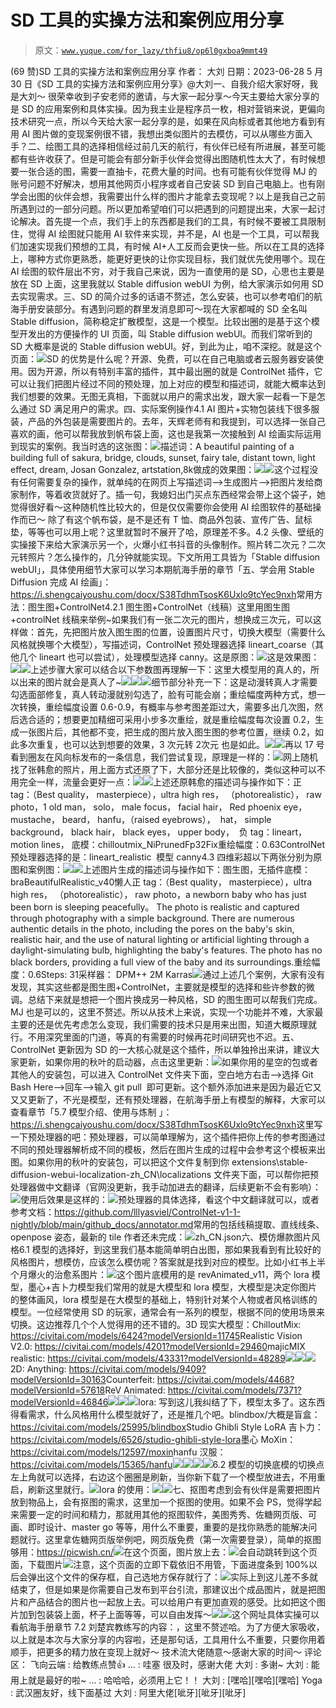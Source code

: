 # SD 工具的实操方法和案例应用分享

> 原文：[`www.yuque.com/for_lazy/thfiu8/op6l0gxboa9mmt49`](https://www.yuque.com/for_lazy/thfiu8/op6l0gxboa9mmt49)

<ne-h2 id="0dfd2078" data-lake-id="0dfd2078"><ne-heading-ext><ne-heading-anchor></ne-heading-anchor><ne-heading-fold></ne-heading-fold></ne-heading-ext><ne-heading-content><ne-text id="uc9762742">(69 赞)SD 工具的实操方法和案例应用分享</ne-text></ne-heading-content></ne-h2> <ne-p id="u47c8bfea" data-lake-id="u47c8bfea"><ne-text id="ucd47e91c">作者： 大刘</ne-text></ne-p> <ne-p id="u31a91591" data-lake-id="u31a91591"><ne-text id="u9fceea94">日期：2023-06-28</ne-text></ne-p> <ne-p id="u55ecf742" data-lake-id="u55ecf742"><ne-text id="ub5a32534">5 月 30 日《</ne-text><ne-text id="ueed112c0">SD 工具的实操方法和案例应用分享</ne-text><ne-text id="u929d7a78">》@</ne-text><ne-text id="uc0421627">大</ne-text><ne-text id="uc152e150">刘</ne-text><ne-text id="ud237d8e7">一、</ne-text><ne-text id="u683395bf">自我介绍</ne-text><ne-text id="u805cd13a">大家好呀，我是大刘～ 很荣幸收到子安老师的邀请，与大家一起分享～</ne-text><ne-text id="u1dc4c11a">今天主要给大家分享的是 SD 的应用案例和具体实操。</ne-text><ne-text id="u52c1fe3c">因为我主业是程序员一枚，相对营销来说，更偏向技术研究一点，所以今天给大家一起分享的是，</ne-text><ne-text id="ube95a386">如果在风向标或者其他地方看到有用</ne-text> <ne-text id="u7b3602fd">AI</ne-text> <ne-text id="ue66f34c1">图片做的变现案例很不错，我想出类似图片的去模仿，可以从哪些方面入手？</ne-text><ne-text id="u7a4da2ad">二、</ne-text><ne-text id="uafe93fb4">绘图工具的选择</ne-text><ne-text id="ue8b5406d">相信经过前几天的航行，有伙伴已经有所进展，甚至可能都有些许收获了。</ne-text><ne-text id="u3345224c">但是可能会有部分新手伙伴会觉得出图随机性太大了，有时候想要一张合适的图，需要一直抽卡，花费大量的时间。</ne-text><ne-text id="u0949ec55">也有可能有伙伴觉得 MJ 的账号问题不好解决，想用其他网页小程序或者自己安装 SD 到自己电脑上。</ne-text><ne-text id="u31dc8631">也有刚学会出图的伙伴会想，我需要出什么样的图片才能拿去变现呢？</ne-text><ne-text id="u2a14c0bb">以上是我自己之前所遇到过的一部分问题。所以更加希望咱们可以把遇到的问题提出来，大家一起讨论解决。</ne-text><ne-text id="u7756a908">首先提一个点，我们手上的东西都是我们的工具，有时候不要被工具限制住，觉得</ne-text> <ne-text id="ud42d0ef4">AI</ne-text> <ne-text id="u76fc950e">绘图就只能用 AI 软件来实现，并不是，AI 也是一个工具，可以帮我们加速实现我们预想的工具，有时候 AI+人工反而会更快一些。</ne-text><ne-text id="u1f4fbff5">所以在工具的选择上，哪种方式你更熟悉，能更好更快的让你实现目标，我们就优先使用哪个。</ne-text><ne-text id="u29158bab">现在</ne-text> <ne-text id="u91a02857">AI</ne-text> <ne-text id="u9ef8d84e">绘图的软件层出不穷，对于我自己来说，因为一直使用的是 SD，心思也主要是放在 SD 上面，这里我就以 Stable diffusion webUI 为例，给大家演示如何用 SD 去实现需求。</ne-text><ne-text id="u19dabba2">三、SD 的简介</ne-text><ne-text id="u28f581f9">过多的话语不赘述，怎么安装，也可以参考咱们的航海手册安装部分。有遇到问题的群里发消息即可～</ne-text><ne-text id="uf4d96308">现在大家都喊的 SD 全名叫 Stable diffusion，简称稳定扩散模型，这是一个模型。比较出圈的是基于这个模型开发出的方便操作的</ne-text> <ne-text id="ub7582467">UI</ne-text> <ne-text id="u33704e7d">页面，叫 Stable diffusion webUI。而我们常听到的 SD 大概率是说的 Stable diffusion webUI。</ne-text><ne-text id="u95e7a004">好，到此为止，咱不深挖。</ne-text><ne-text id="u096ebdbe">就是这个页面</ne-text><ne-text id="u898e3967">：</ne-text><ne-card data-card-name="image" data-card-type="inline" id="xqyiX" data-event-boundary="card">![](img/f88a1840ca2747c68d8d62589ee4f752.png)</ne-card><ne-text id="uab112240">SD 的优势是什么呢？开源、免费，可以在自己电脑或者云服务器安装使用。</ne-text><ne-text id="uf64790cb">因为开源，所以有特别丰富的插件，其中最出圈的就是 ControlNet 插件，它可以让我们把图片经过不同的预处理，加上对应的模型和描述词，就能大概率达到我们想要的效果。</ne-text><ne-text id="u1eedf195">无图无真相，下面就以用户的需求出发，跟大家一起看一下是怎么通过 SD 满足用户的需求。</ne-text><ne-text id="u08f9f137">四、</ne-text><ne-text id="u1906f833">实际案例操作</ne-text><ne-text id="u774f8c40">4.1</ne-text> <ne-text id="u7a7155da">AI</ne-text> <ne-text id="u304bfc7c">图片+实物包装</ne-text><ne-text id="u79035166">线下很多服装，产品的外包装是需要图片的。</ne-text><ne-text id="ua4e4909f">去年</ne-text><ne-text id="u9b8a8133">，</ne-text><ne-text id="u067bf5e4">天辉</ne-text><ne-text id="u957c655f">老师有和我提到，</ne-text><ne-text id="udbfaa3e9">可以选择一张自己喜欢的画，他可以帮我放到帆布袋上面，这</ne-text><ne-text id="u496307a3">也</ne-text><ne-text id="u9269b861">是我第一次接触到</ne-text> <ne-text id="uce22bd15">AI</ne-text> <ne-text id="u41747dc9">绘画实际运用到现实的案例。</ne-text><ne-text id="u15fd9a1e">我当时选的这张图</ne-text><ne-text id="ua57e32c9">：</ne-text><ne-card data-card-name="image" data-card-type="inline" id="m0qln" data-event-boundary="card">![](img/7464732e03d1b44bce5e80b6d3a92ab3.png)</ne-card><ne-text id="u773928d9">描述词</ne-text><ne-text id="u7d20700b">：</ne-text><ne-text id="u41bbc8e2">A beautiful painting of a building full of sakura, bridge, clouds, sunset, fairy tale, distant town, light effect, dream, Josan Gonzalez, artstation,8k</ne-text><ne-text id="u82d47393">做成的效果图</ne-text><ne-text id="ub3734767">：</ne-text><ne-card data-card-name="image" data-card-type="inline" id="R4Pq4" data-event-boundary="card">![](img/a3970d96ad5f0c86d6995a1d751ce0f2.png)</ne-card><ne-card data-card-name="image" data-card-type="inline" id="isoTk" data-event-boundary="card">![](img/5ae3fe826cfcb5eaa89f5c29f0ee289b.png)</ne-card><ne-text id="u7ddc1a4c">这个过程没有任何需要复杂的操作，就单纯的在网页上写描述词—>生成图片—>把图片发给商家制作，等着收货就好了。</ne-text><ne-text id="u9ec00918">插一句，我媳妇出门买点东西经常会带上这个袋子，她觉得很好看～</ne-text><ne-text id="u07e5d4c8">这种随机性比较大的，但是仅仅需要你会使用</ne-text> <ne-text id="u97a0aed6">AI</ne-text> <ne-text id="u6f61079f">绘图软件的基础操作而已～</ne-text> <ne-text id="u298326a5">除了有这个帆布袋，是不是还有 T 恤、商品外包装、宣传广告、鼠标垫，等等也可以用上呢？这里就暂时不展开了哈，原理差不多。</ne-text><ne-text id="u436bdfc5">4.2</ne-text> <ne-text id="u353b5e8c">头像、壁纸的实操</ne-text><ne-text id="u20df0720">接下来给大家演示另一个，火爆小红书抖音的头像制作。</ne-text><ne-text id="u884b0c7f">照片转二次元？二次元转照片？怎么操作的，几分钟就能实现。</ne-text><ne-text id="u8ffbcdf4">下文所用工具皆为「Stable diffusion webUI」，具体使用细节大家可以学习本期航海手册的章节「五、学会用 Stable Diffusion 完成</ne-text> <ne-text id="u4910bc4e">AI</ne-text> <ne-text id="uda97aadb">绘画」：</ne-text><ne-text id="u85dcadef">https://i.shengcaiyoushu.com/docx/S38TdhmTsosK6Uxlo9tcYec9nxh</ne-text><ne-text id="u0f4535ae">常用</ne-text><ne-text id="u8b699742">方法：图生图+ControlNet</ne-text><ne-text id="u89be7f75">4.2.1 图生图+ControlNet（线稿）</ne-text><ne-text id="u8d55a0a0">这里用图生图+controlNet 线稿来举例~</ne-text><ne-text id="ufdb37947">如果我们有一张二次元的图片，想换成三次元，可以这样做：</ne-text><ne-text id="u3a0ccf83">首先，先把图片放入图生图的位置，设置图片尺寸，切换大模型（需要什么风格就换哪个大模型），写描述词，ControlNet 预处理器选择 lineart_coarse（其他几个 lineart 也可以尝试），处理模型选择 canny。</ne-text><ne-text id="u1ad4744a">这是原图</ne-text><ne-text id="u3f8e651a">：</ne-text><ne-card data-card-name="image" data-card-type="inline" id="K5o9r" data-event-boundary="card">![](img/26df08117daff8ba310999fbff6cbeff.png)</ne-card><ne-text id="ub2488764">这是效果图</ne-text><ne-text id="u9872b138">：</ne-text><ne-card data-card-name="image" data-card-type="inline" id="LwbNE" data-event-boundary="card">![](img/34ba88d8415d726ab9f057507b0c30e8.png)</ne-card><ne-card data-card-name="image" data-card-type="inline" id="z9XWh" data-event-boundary="card">![](img/8ecec80e0803cb6b89124aebccbd780b.png)</ne-card><ne-text id="u2152721c">上述步骤大家可以结合以下</ne-text><ne-text id="uc1addcc3">参数图</ne-text><ne-text id="u0dfa385e">再理解一下：</ne-text><ne-text id="ue7c87b10">这里大模型用的真人的，所以出来的图片就会是真人了~</ne-text><ne-card data-card-name="image" data-card-type="inline" id="hFX9E" data-event-boundary="card">![](img/e4c4940d21789dadade13c96f746acfe.png)</ne-card><ne-card data-card-name="image" data-card-type="inline" id="Zr22D" data-event-boundary="card">![](img/aefaa2cd2d5e8e17c3fdff29f22530e8.png)</ne-card><ne-card data-card-name="image" data-card-type="inline" id="lu63b" data-event-boundary="card">![](img/4b841976807b2eacb4a721e8aebb3c4e.png)</ne-card><ne-text id="u896b5bb8">细节部分补充一下：</ne-text><ne-text id="uc9c97024">这是动漫转真人才需要勾选面部修复，真人转动漫就别勾选了，脸有可能会崩；</ne-text><ne-text id="u068ab4c6">重绘幅度两种方式，想一次转换，重绘幅度设置 0.6-0.9，有概率与参考图差距过大，需要多出几次图，然后选合适的；</ne-text><ne-text id="ud8d77fea">想要更加精细可采用小步多次重绘，就是重绘幅度每次设置 0.2，生成一张图片后，其他都不变，把生成的图片放入图生图的参考位置，继续 0.2，如此多次重复，也可以达到想要的效果，</ne-text><ne-text id="uc93e6dbd">3</ne-text> <ne-text id="u83b21e47">次元</ne-text><ne-text id="ufdc9afeb">转 2</ne-text><ne-text id="uf3b845f7">次元</ne-text> <ne-text id="ud93386b6">也是如此。</ne-text><ne-card data-card-name="image" data-card-type="inline" id="ahCOa" data-event-boundary="card">![](img/5e19b25de146e696b7da72c2c73a867c.png)</ne-card><ne-card data-card-name="image" data-card-type="inline" id="IgWRg" data-event-boundary="card">![](img/4068070a35dc254c2f7c55a22f5ae258.png)</ne-card><ne-text id="u619c0c04">再以 17 号看到圈友在风向标发布的一条信息，我们尝试复现，原理是一样的：</ne-text><ne-card data-card-name="image" data-card-type="inline" id="hN4lY" data-event-boundary="card">![](img/956148107c766b1cbc9bd1edd47814cc.png)</ne-card><ne-text id="u48acebdc">网上随机找了张韩愈的照片，用上面方式还原了下，大部分还是比较像的，类似这种可以不用完全一样，流量会更好一点</ne-text><ne-text id="u8f8c41d8">：</ne-text><ne-card data-card-name="image" data-card-type="inline" id="cZgQ5" data-event-boundary="card">![](img/2cc02be46f1c467825c4ade3ab24fbf8.png)</ne-card><ne-card data-card-name="image" data-card-type="inline" id="qrtyr" data-event-boundary="card">![](img/e1fd94a77f947fb5c7f0927230f5984d.png)</ne-card><ne-text id="u263447a6">上述还原韩愈的描述词与操作如下：</ne-text><ne-text id="uc4368305">正 tag：</ne-text><ne-text id="u4d2dd3e9">（Best quality， masterpiece），ultra high res， （photorealistic）， raw photo，1 old man， solo， male focus， facial hair， Red phoenix eye， mustache， beard， hanfu，（raised eyebrows），  hat， simple background， black hair， black eyes， upper body，  </ne-text><ne-text id="ue9cedbb8">负 tag：</ne-text><ne-text id="u75e017ae">lineart， motion lines，</ne-text> <ne-text id="ub504e765">底模：chilloutmix_NiPrunedFp32Fix</ne-text><ne-text id="uac81eb76">重绘幅度：0.63</ne-text><ne-text id="u2b6ba25a">ControlNet 预处理器选择的是：lineart_realistic  模型 canny</ne-text><ne-text id="ud58e3f9f">4.3</ne-text> <ne-text id="ua984805d">四维彩超</ne-text><ne-text id="u89cf5031">以下两张分别为原图和案例图：</ne-text><ne-card data-card-name="image" data-card-type="inline" id="fTd1L" data-event-boundary="card">![](img/48a8fb58f4b153ddd950eaa68488283a.png)</ne-card><ne-card data-card-name="image" data-card-type="inline" id="dIoX4" data-event-boundary="card">![](img/7b613a22d4c149aaef2cf896aa5a5f51.png)</ne-card><ne-text id="ua41bf31b">上述图片生成的描述词与操作如下：</ne-text><ne-text id="uf5224685">图生图，无插件</ne-text><ne-text id="ud258b753">底模：braBeautifulRealistic_v40</ne-text><ne-text id="u83c31f63">懒人正 tag：（Best quality， masterpiece），ultra high res， （photorealistic）， raw photo，a newborn baby who has just been born is sleeping peacefully。 The photo is realistic and captured through photography with a simple background. There are numerous authentic details in the photo, including the pores on the baby's skin, realistic hair, and the use of natural lighting or artificial lighting through a daylight-simulating bulb, highlighting the baby's features. The photo has no black borders, providing a full view of the baby and its surroundings.</ne-text><ne-text id="u1401376f">重绘幅度：0.6</ne-text><ne-text id="u6ed0a516">Steps: 31</ne-text><ne-text id="u87c9b627">采样器： DPM++ 2M Karras</ne-text><ne-card data-card-name="image" data-card-type="inline" id="RBHHA" data-event-boundary="card">![](img/8d721eb259f984689c8f800c0a70996c.png)</ne-card><ne-text id="u9eef56ef">通过上述几个案例，大家有没有发现，其实这些都是图生图+ControlNet，</ne-text><ne-text id="u8805001e">主要</ne-text><ne-text id="u147d82e4">就是模型的选择和些许参数的微调。总结下来就是想把一个图片换成另一种风格，SD 的图生图可以帮我们完成。MJ 也是可以的，这里不赘述。</ne-text><ne-text id="u4c7ade62">所以从技术上来说，</ne-text><ne-text id="u2685c877">实现一个功能并不难，大家最主要的还是优先考虑怎么变现</ne-text><ne-text id="ubca98bb6">，我们需要的技术只是用来出图，知道大概原理就行。不用深究里面的门道</ne-text><ne-text id="u9b2f3be2">，</ne-text><ne-text id="ub80a703b">等真的有需要的时候再花时间研究也不迟。</ne-text><ne-text id="udcc476a5">五、ControlNet 更新</ne-text><ne-text id="uc7e033a8">因为 SD 的一大核心就是这个插件，所以单独拎出来讲，建议大家更新，如果你用的秋叶的启动器，点击这里更新：</ne-text><ne-card data-card-name="image" data-card-type="inline" id="YiQzG" data-event-boundary="card">![](img/18236b9ee4d872f2bdd0859889ee1860.png)</ne-card><ne-text id="u4f652251">如果你用的星空的包或者其他人的安装包，可以进入 ControlNet 文件夹下面，空白地方右击—>选择 Git Bash Here—>回车—>输入 git pull  即可更新。</ne-text><ne-text id="u19990817">这个额外添加进来是因为最近它又又又更新了，不光是模型，还有预处理器，在航海手册上有模型的解释，大家可以查看</ne-text><ne-text id="u2da9b475">章节「5.7 模型介绍、使用与炼制 」：</ne-text><ne-text id="u1dca2610">https://i.shengcaiyoushu.com/docx/S38TdhmTsosK6Uxlo9tcYec9nxh</ne-text><ne-text id="u53bc53b2">这里写一下预处理器的吧</ne-text><ne-text id="u15d5ca38">：</ne-text><ne-text id="u84a3d258">预处理器，可以简单理解为，这个插件把你上传的参考图通过不同的预处理器解析成不同的模板，然后在图片生成的过程中会参考这个模板来出图。</ne-text><ne-text id="u83470868">如果你用的秋叶的安装包，可以把这个文件复制到你 extensions\stable-diffusion-webui-localization-zh_CN\localizations 文件夹下面，可以帮你把预处理器做中文翻译（官网没更新，我手动加进去的翻译，后续更新不会有影响）：</ne-text><ne-card data-card-name="image" data-card-type="inline" id="zEtI0" data-event-boundary="card">![](img/8ec48597b36fc8362c35e67ba16601a1.png)<ne-text id="u38d82849">使用后效果是这样的</ne-text><ne-text id="uf579d6a1">：</ne-text><ne-card data-card-name="image" data-card-type="inline" id="WAp8p" data-event-boundary="card">![](img/fe36628581208eca8a48a81be8d5ddb1.png)</ne-card><ne-text id="uac90e068">预处理器的具体选择，看这个中文翻译就可以</ne-text><ne-text id="u652ca3fa">，</ne-text><ne-text id="uae63acf8">或者参考文档：https://github.com/lllyasviel/ControlNet-v1-1-nightly/blob/main/github_docs/annotator.md</ne-text><ne-text id="u652140f1">常用的包括线稿提取、直线线条、openpose 姿态，最新的 tile 作者还未完成：</ne-text><ne-card data-card-name="image" data-card-type="inline" id="dDQvY" data-event-boundary="card">![](img/6ad6fdfaefa4029aeb21a52fb79dae37.png)</ne-card><ne-text id="uaefa22ba">zh_CN.json</ne-text><ne-text id="ua8fecce5">六、</ne-text><ne-text id="u7b2b15c2">模仿爆款图片风格</ne-text><ne-text id="ub5a5117e">6.1</ne-text> <ne-text id="u05a7ef2d">模型的选择</ne-text><ne-text id="u5a8545a1">好，到这里我们基本能</ne-text><ne-text id="u245e7e5d">简单</ne-text><ne-text id="u25baf417">明白出图，那如果我看到有比较好的风格图片，想模仿，应该怎么模仿呢？</ne-text><ne-text id="uf076f55e">答案就是找到对应的模型。</ne-text><ne-text id="u74aea9b7">比如小红书上半个月爆火的治愈系图片</ne-text><ne-text id="ud7c52f65">：</ne-text><ne-card data-card-name="image" data-card-type="inline" id="w6i7y" data-event-boundary="card">![](img/8ab6edff8c4a5508ff88cfbe6da93b08.png)</ne-card><ne-text id="u2fe70426">这个图片底模用的是 revAnimated_v11，两个 lora 模型，墨心+吉卜力</ne-text><ne-text id="u4af0da98">模型我们常用的就是大模型和 lora 模型，大模型是决定你图片的整体画风，lora 模型是在大模型的基础上，特别针对某个人物或者风格训练的模型。</ne-text><ne-text id="u45578a34">一位经常使用 SD 的玩家，通常会有一系列的模型，根据不同的使用场景来切换。</ne-text><ne-text id="ufb0917dd">这边推荐几个个人觉得用的还不错的。</ne-text><ne-text id="u84616d2e">3D 现实大模型：</ne-text><ne-text id="uce88b786">ChilloutMix:</ne-text> <ne-text id="uf3ba9b7c">https://civitai.com/models/6424?modelVersionId=11745</ne-text><ne-text id="uc2890556">Realistic Vision V2.0:</ne-text> <ne-text id="u044964d0">https://civitai.com/models/4201?modelVersionId=29460</ne-text><ne-text id="u3855fc09">majicMIX realistic:</ne-text> <ne-text id="uf1f56385">https://civitai.com/models/43331?modelVersionId=48289</ne-text><ne-card data-card-name="image" data-card-type="inline" id="zQCEj" data-event-boundary="card">![](img/858ea9f669096a160f5aff60691a3118.png)</ne-card><ne-card data-card-name="image" data-card-type="inline" id="xubLK" data-event-boundary="card">![](img/20d7b681819fe1d51fa11c95d60761c2.png)</ne-card><ne-card data-card-name="image" data-card-type="inline" id="qnxop" data-event-boundary="card">![](img/2b343c9c861db71ca43f114f477f18e4.png)</ne-card><ne-text id="ufbd97cff">2D:</ne-text> <ne-text id="uc1952012">Anything:</ne-text> <ne-text id="uf9e8eead">https://civitai.com/models/9409?modelVersionId=30163</ne-text><ne-text id="u6bd50020">Counterfeit:</ne-text> <ne-text id="uda125532">https://civitai.com/models/4468?modelVersionId=57618</ne-text><ne-text id="udbc6a9ba">ReV Animated:</ne-text> <ne-text id="ubfbf4437">https://civitai.com/models/7371?modelVersionId=46846</ne-text><ne-card data-card-name="image" data-card-type="inline" id="KAnq8" data-event-boundary="card">![](img/2dd7c126ddcb2ff7b79d36a5dc49d9c1.png)</ne-card><ne-card data-card-name="image" data-card-type="inline" id="cWZ5b" data-event-boundary="card">![](img/4f4ebd605aa722467d03b50bbe768ef8.png)</ne-card><ne-card data-card-name="image" data-card-type="inline" id="LSWEw" data-event-boundary="card">![](img/cf38db6ccc1e3bf5baa8d9d25cc02a7e.png)</ne-card><ne-text id="u836df7c0">lora:</ne-text> <ne-text id="udf0d7411">写到这儿我纠结了下，模型太多了。这东西得看需求，什么风格用什么模型就好了，还是推几个吧。</ne-text><ne-text id="ub1c6ef36">blindbox/大概是盲盒</ne-text><ne-text id="u0a884505">：</ne-text><ne-text id="u199e0c4f">https://civitai.com/models/25995/blindbox</ne-text><ne-text id="u2ada10c4">Studio Ghibli Style LoRA 吉卜力</ne-text><ne-text id="ub17bf690">：</ne-text><ne-text id="u4fc4f618">https://civitai.com/models/6526/studio-ghibli-style-lora</ne-text><ne-text id="u5f55ae17">墨心 MoXin</ne-text><ne-text id="u5d019597">：</ne-text><ne-text id="u447f9736">https://civitai.com/models/12597/moxin</ne-text><ne-text id="ub7890317">hanfu 汉服：</ne-text><ne-text id="u021e3204">https://civitai.com/models/15365/hanfu</ne-text><ne-card data-card-name="image" data-card-type="inline" id="Sv0Yt" data-event-boundary="card">![](img/b769415a5e74241847f070d529b062d0.png)</ne-card><ne-card data-card-name="image" data-card-type="inline" id="JIXMR" data-event-boundary="card">![](img/d0211ef434071b5738a025bc21bc9da1.png)</ne-card><ne-card data-card-name="image" data-card-type="inline" id="I2Y7F" data-event-boundary="card">![](img/acc2b7e1c7c52900f43a4868aba5762e.png)</ne-card><ne-card data-card-name="image" data-card-type="inline" id="DI4at" data-event-boundary="card">![](img/c67cbd5dcd9ca4e8e88ef2cc7f606649.png)</ne-card><ne-text id="ua13df225">6.2</ne-text> <ne-text id="u87b4be2b">模型的切换</ne-text><ne-text id="u0df709ed">底模的切换点左上角就可以选择，右边这个圈圈是刷新，当你新下载了一个模型放进去，不用重启，刷新这里就行。</ne-text><ne-card data-card-name="image" data-card-type="inline" id="NH1HY" data-event-boundary="card">![](img/955f8ea4aaae4088af4100560783755a.png)</ne-card><ne-text id="ubde241a9">lora 的使用：</ne-text><ne-card data-card-name="image" data-card-type="inline" id="dmz8C" data-event-boundary="card">![](img/0e6876e9553f870c5db49e81453cd097.png)</ne-card><ne-card data-card-name="image" data-card-type="inline" id="ehAqu" data-event-boundary="card">![](img/3cbe308fcf5a669be988c53d969f0a77.png)</ne-card><ne-text id="u3323efbb">七、</ne-text><ne-text id="ue26a1bd2">抠图</ne-text><ne-text id="u71e3f3d6">考虑到会有伙伴是需要把图片放到物品上，会有抠图的需求，这里加一个抠图的使用。</ne-text><ne-text id="u0b0752de">如果不会 PS，觉得学起来需要一定的时间和精力，那就用其他的抠图软件，美图秀秀、佐糖网页版、可画、即时设计、master go 等等，用什么不重要，重要的是找你熟悉的能解决问题就行。</ne-text><ne-text id="ufe2eb980">这里拿佐糖网页版举例吧，网页版免费（第一次需要登录），简单的抠图够用：</ne-text><ne-text id="uaaa04420">https://picwish.cn/</ne-text><ne-card data-card-name="image" data-card-type="inline" id="lynCb" data-event-boundary="card">![](img/b60d8bee87586d6f09ee5e9c8b522113.png)</ne-card><ne-text id="u053e20ef">在这个页面，图片放上去</ne-text><ne-text id="u933abb57">：</ne-text><ne-card data-card-name="image" data-card-type="inline" id="zcDVH" data-event-boundary="card">![](img/6106576408d8e7e770c562405bf5d31b.png)</ne-card><ne-text id="u74354e1d">会自动跳转到这个页面，下载图片</ne-text><ne-card data-card-name="image" data-card-type="inline" id="DYWgh" data-event-boundary="card">![](img/dc7cbdf9dc59b94c7171816732662e5d.png)</ne-card><ne-text id="ubbfc32d8">注意，这个页面的立即下载依旧不用管，下面进度条到 100%以后会弹出这个文件的保存框，自己选地方保存就行了：</ne-text><ne-card data-card-name="image" data-card-type="inline" id="skM6K" data-event-boundary="card">![](img/1eb472f5721be18d431bd773d5d42bb2.png)</ne-card><ne-text id="uba7b4558">实际上到这儿差不多就结束了，但是如果是你需要自己发布到平台引流，那建议出个成品图片，就是把图片和产品结合的图片也一起放上去。可以给用户有更加直观的感受。</ne-text><ne-text id="u12e0418e">比如把这个图片加到包装袋上面，杯子上面等等，可以自由发挥～</ne-text><ne-card data-card-name="image" data-card-type="inline" id="myGp9" data-event-boundary="card">![](img/ecbc4075d7442da55670e4f1160b03eb.png)</ne-card><ne-card data-card-name="image" data-card-type="inline" id="DWkVs" data-event-boundary="card">![](img/54e9b79842e73bb509145b8514d39f8f.png)</ne-card><ne-text id="u295438c4">这个网址具体实操可以看航海手册章节 7.2 刘楚宾教练写的内容：</ne-text><ne-text id="u71ad92af">，这里不赘述哈。</ne-text><ne-text id="ucc1804da">为了方便大家吸收，以上就是本次与大家分享的内容啦，还是那句话，工具用什么不重要，只要你用着顺手，把更多的精力放在变现上就好～</ne-text> <ne-text id="ub9ed9e7a">技术流大佬随意～</ne-text><ne-text id="u76bb62e5">感谢大家的时间～</ne-text>  <ne-hole id="u7cd31ceb" data-lake-id="u7cd31ceb"><ne-card data-card-name="hr" data-card-type="block" id="nxcx3" data-event-boundary="card"><ne-p id="u814cf6ef" data-lake-id="u814cf6ef"><ne-text id="u6c6e9573">评论区：</ne-text></ne-p> <ne-p id="u82e03982" data-lake-id="u82e03982"><ne-text id="u78cce9ab">飞向云端 : 给教练点赞👍</ne-text> <ne-text id="u96295554">… : 哇塞 很及时，感谢大佬</ne-text> <ne-text id="u1fd24a71">大刘 : 多谢~</ne-text> <ne-text id="udf109b78">大刘 : 能用上就是最好的啦~</ne-text> <ne-text id="u2dba7f2d">… : 哈哈哈，必须用上它！！</ne-text> <ne-text id="u99e0ca7d">大刘 : [嘿哈][嘿哈][嘿哈]</ne-text> <ne-text id="udd3b7cdb">Yoga : 武汉圈友好，线下面基过</ne-text> <ne-text id="uc5dd8f42">大刘 : 阿里大佬[呲牙][呲牙][呲牙]</ne-text></ne-p></ne-card></ne-hole></ne-card></ne-p>